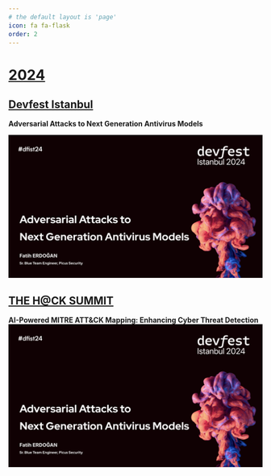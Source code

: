 ```yaml
---
# the default layout is 'page'
icon: fa fa-flask
order: 2
---
```


# <ins>2024</ins>

## [Devfest Istanbul](https://devfest.istanbul/)

**Adversarial Attacks to Next Generation Antivirus Models**

[![Adversarial Attacks to Next Generation Antivirus Models](/assets/img/devfest_cover.png "Adversarial Attacks to Next Generation Antivirus Models")](https://github.com/FeCassie/Presentations/blob/main/DevfestIstanbul_Adversarial_Attacks_to_Next_Generation_Models.pdf)

## [THE H@CK SUMMIT](https://thehacksummit.com/en/)
**AI-Powered MITRE ATT&CK Mapping: Enhancing Cyber Threat Detection**
[![AI-Powered MITRE ATT&CK Mapping: Enhancing Cyber Threat Detection](/assets/img/devfest_cover.png "AI-Powered MITRE ATT&CK Mapping: Enhancing Cyber Threat Detection")](https://github.com/FeCassie/Presentations/blob/main/TheHackSummit_2024_AI_Powered_MITRE_Mapping.pdf)